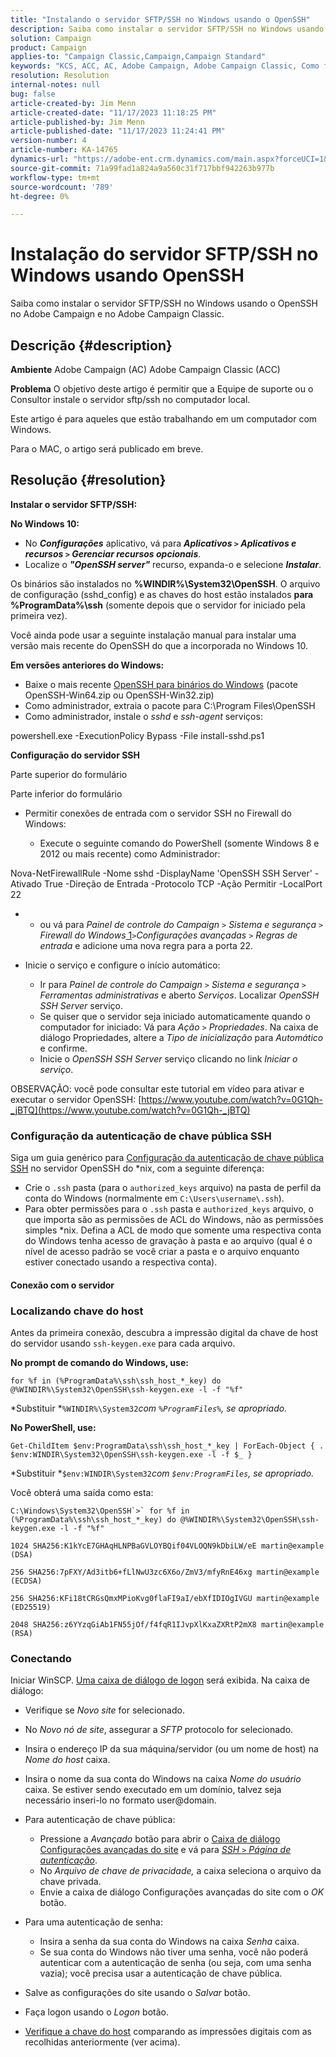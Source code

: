 ```yaml
---
title: "Instalando o servidor SFTP/SSH no Windows usando o OpenSSH"
description: Saiba como instalar o servidor SFTP/SSH no Windows usando o OpenSSH no Adobe Campaign e no Adobe Campaign Classic.
solution: Campaign
product: Campaign
applies-to: "Campaign Classic,Campaign,Campaign Standard"
keywords: "KCS, ACC, AC, Adobe Campaign, Adobe Campaign Classic, Como fazer, Instalar servidor SFTP/SSH, Windows, OpenSSH"
resolution: Resolution
internal-notes: null
bug: false
article-created-by: Jim Menn
article-created-date: "11/17/2023 11:18:25 PM"
article-published-by: Jim Menn
article-published-date: "11/17/2023 11:24:41 PM"
version-number: 4
article-number: KA-14765
dynamics-url: "https://adobe-ent.crm.dynamics.com/main.aspx?forceUCI=1&pagetype=entityrecord&etn=knowledgearticle&id=1e189596-9f85-ee11-8179-6045bd006268"
source-git-commit: 71a99fad1a824a9a560c31f717bbf942263b977b
workflow-type: tm+mt
source-wordcount: '789'
ht-degree: 0%

---
```


# Instalação do servidor SFTP/SSH no Windows usando OpenSSH


Saiba como instalar o servidor SFTP/SSH no Windows usando o OpenSSH no Adobe Campaign e no Adobe Campaign Classic.

## Descrição {#description}


<b>Ambiente</b>
Adobe Campaign (AC) Adobe Campaign Classic (ACC)

<b>Problema</b>
O objetivo deste artigo é permitir que a Equipe de suporte ou o Consultor instale o servidor sftp/ssh no computador local.

Este artigo é para aqueles que estão trabalhando em um computador com Windows.

Para o MAC, o artigo será publicado em breve.


## Resolução {#resolution}


<b>Instalar o servidor SFTP/SSH:</b>

<b>No Windows 10:</b>

- No <b>*Configurações</b>* aplicativo, vá para <b>*Aplicativos `>`  Aplicativos e recursos `>`  Gerenciar recursos opcionais</b>*.
- Localize o <b>*&quot;OpenSSH server&quot;</b>* recurso, expanda-o e selecione <b>*Instalar</b>*.


Os binários são instalados no <b>%WINDIR%\System32\OpenSSH</b>. O arquivo de configuração (sshd_config) e as chaves do host estão instalados <b>para %ProgramData%\ssh</b> (somente depois que o servidor for iniciado pela primeira vez).

Você ainda pode usar a seguinte instalação manual para instalar uma versão mais recente do OpenSSH do que a incorporada no Windows 10.

<b>Em versões anteriores do Windows:</b>

- Baixe o mais recente [OpenSSH para binários do Windows](https://github.com/PowerShell/Win32-OpenSSH/releases "https://github.com/PowerShell/Win32-OpenSSH/releases") (pacote OpenSSH-Win64.zip ou OpenSSH-Win32.zip)
- Como administrador, extraia o pacote para C:\Program Files\OpenSSH
- Como administrador, instale o *sshd* e *ssh-agent* serviços:


powershell.exe -ExecutionPolicy Bypass -File install-sshd.ps1



<b>Configuração do servidor SSH</b>

Parte superior do formulário

Parte inferior do formulário

- Permitir conexões de entrada com o servidor SSH no Firewall do Windows:

   - Execute o seguinte comando do PowerShell (somente Windows 8 e 2012 ou mais recente) como Administrador:


Nova-NetFirewallRule -Nome sshd -DisplayName &#39;OpenSSH SSH Server&#39; -Ativado True -Direção de Entrada -Protocolo TCP -Ação Permitir -LocalPort 22

- 
   - ou vá para *Painel de controle do Campaign `>`  Sistema e segurança `>`  Firewall do Windows*[ 1](https://winscp.net/eng/docs/guide_windows_openssh_server#fn1)*`>`Configurações avançadas `>`  Regras de entrada* e adicione uma nova regra para a porta 22.
- Inicie o serviço e configure o início automático:

   - Ir para *Painel de controle do Campaign `>`  Sistema e segurança `>`  Ferramentas administrativas* e aberto *Serviços*. Localizar *OpenSSH SSH Server* serviço.
   - Se quiser que o servidor seja iniciado automaticamente quando o computador for iniciado: Vá para *Ação `>`  Propriedades*. Na caixa de diálogo Propriedades, altere a *Tipo de inicialização* para *Automático* e confirme.
   - Inicie o *OpenSSH SSH Server* serviço clicando no link *Iniciar o serviço*.


OBSERVAÇÃO: você pode consultar este tutorial em vídeo para ativar e executar o servidor OpenSSH: [https://www.youtube.com/watch?v=0G1Qh-_jBTQ](https://www.youtube.com/watch?v=0G1Qh-_jBTQ)





### Configuração da autenticação de chave pública SSH



Siga um guia genérico para [Configuração da autenticação de chave pública SSH](https://winscp.net/eng/docs/guide_public_key) no servidor OpenSSH do \*nix, com a seguinte diferença:

- Crie o `.ssh` pasta (para o `authorized_keys` arquivo) na pasta de perfil da conta do Windows (normalmente em `C:\Users\username\.ssh`).
- Para obter permissões para o `.ssh` pasta e `authorized_keys` arquivo, o que importa são as permissões de ACL do Windows, não as permissões simples \*nix. Defina a ACL de modo que somente uma respectiva conta do Windows tenha acesso de gravação à pasta e ao arquivo (qual é o nível de acesso padrão se você criar a pasta e o arquivo enquanto estiver conectado usando a respectiva conta).




#### Conexão com o servidor



### <b>Localizando chave do host</b>

Antes da primeira conexão, descubra a impressão digital da chave de host do servidor usando `ssh-keygen.exe` para cada arquivo.

<b>No prompt de comando do Windows, use: </b>


```
for %f in (%ProgramData%\ssh\ssh_host_*_key) do @%WINDIR%\System32\OpenSSH\ssh-keygen.exe -l -f "%f"
```


*Substituir *`%WINDIR%\System32`*com *`%ProgramFiles%`*, se apropriado.*

<b>No PowerShell, use: </b>


```
Get-ChildItem $env:ProgramData\ssh\ssh_host_*_key | ForEach-Object { . $env:WINDIR\System32\OpenSSH\ssh-keygen.exe -l -f $_ }
```


*Substituir *`$env:WINDIR\System32`*com *`$env:ProgramFiles`*, se apropriado.*

Você obterá uma saída como esta:


```
C:\Windows\System32\OpenSSH`>` for %f in (%ProgramData%\ssh\ssh_host_*_key) do @%WINDIR%\System32\OpenSSH\ssh-keygen.exe -l -f "%f"
```



```
1024 SHA256:K1kYcE7GHAqHLNPBaGVLOYBQif04VLOQN9kDbiLW/eE martin@example (DSA)
```



```
256 SHA256:7pFXY/Ad3itb6+fLlNwU3zc6X6o/ZmV3/mfyRnE46xg martin@example (ECDSA)
```



```
256 SHA256:KFi18tCRGsQmxMPioKvg0flaFI9aI/ebXfIDIOgIVGU martin@example (ED25519)
```



```
2048 SHA256:z6YYzqGiAb1FN55jOf/f4fqR1IJvpXlKxaZXRtP2mX8 martin@example (RSA)
```




### Conectando



Iniciar WinSCP. [Uma caixa de diálogo de logon](https://winscp.net/eng/docs/ui_login) será exibida. Na caixa de diálogo:

- Verifique se *Novo site* for selecionado.
- No *Novo nó de site*, assegurar a *SFTP* protocolo for selecionado.
- Insira o endereço IP da sua máquina/servidor (ou um nome de host) na *Nome do host* caixa.
- Insira o nome da sua conta do Windows na caixa *Nome do usuário* caixa. Se estiver sendo executado em um domínio, talvez seja necessário inseri-lo no formato user@domain.
- Para autenticação de chave pública:

   - Pressione a *Avançado* botão para abrir o [Caixa de diálogo Configurações avançadas do site](https://winscp.net/eng/docs/ui_login_advanced) e vá para *[SSH `>`  Página de autenticação](https://winscp.net/eng/docs/ui_login_authentication)*.
   - No *Arquivo de chave de privacidade,* a caixa seleciona o arquivo da chave privada.
   - Envie a caixa de diálogo Configurações avançadas do site com o *OK* botão.
- Para uma autenticação de senha:

   - Insira a senha da sua conta do Windows na caixa *Senha* caixa.
   - Se sua conta do Windows não tiver uma senha, você não poderá autenticar com a autenticação de senha (ou seja, com uma senha vazia); você precisa usar a autenticação de chave pública.
- Salve as configurações do site usando o *Salvar* botão.
- Faça logon usando o *Logon* botão.
- [Verifique a chave do host](https://winscp.net/eng/docs/ssh_verifying_the_host_key) comparando as impressões digitais com as recolhidas anteriormente (ver acima).



